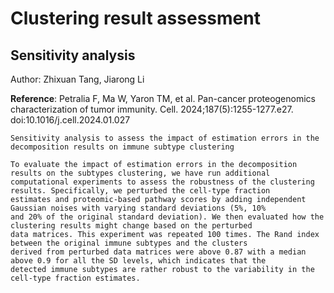 # Clustering result assessment

## Sensitivity analysis
Author: Zhixuan Tang, Jiarong Li

__Reference__: Petralia F, Ma W, Yaron TM, et al. Pan-cancer proteogenomics characterization of tumor immunity. Cell. 2024;187(5):1255-1277.e27. doi:10.1016/j.cell.2024.01.027
```
Sensitivity analysis to assess the impact of estimation errors in the decomposition results on immune subtype clustering

To evaluate the impact of estimation errors in the decomposition results on the subtypes clustering, we have run additional
computational experiments to assess the robustness of the clustering results. Specifically, we perturbed the cell-type fraction
estimates and proteomic-based pathway scores by adding independent Gaussian noises with varying standard deviations (5%, 10%
and 20% of the original standard deviation). We then evaluated how the clustering results might change based on the perturbed
data matrices. This experiment was repeated 100 times. The Rand index between the original immune subtypes and the clusters
derived from perturbed data matrices were above 0.87 with a median above 0.9 for all the SD levels, which indicates that the
detected immune subtypes are rather robust to the variability in the cell-type fraction estimates.
```
